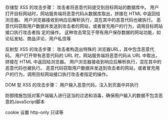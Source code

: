 
存储型 XSS 的攻击步骤：
攻击者将恶意代码提交到目标网站的数据库中。
用户打开目标网站时，网站服务端将恶意代码从数据库取出，拼接在 HTML 中返回给浏览器。
用户浏览器接收到响应后解析执行，混在其中的恶意代码也被执行。
恶意代码窃取用户数据并发送到攻击者的网站，或者冒充用户的行为，调用目标网站接口执行攻击者指
定的操作。
这种攻击常见于带有用户保存数据的网站功能，如论坛发帖、商品评论、用户私信等


反射型 XSS 的攻击步骤：
攻击者构造出特殊的 浏览器URL，其中包含恶意代码。
用户打开带有恶意代码的 URL 时，网站服务端将恶意代码从 URL 中取出，拼接在 HTML 中返回给浏览器。
用户浏览器接收到响应后解析执行，混在其中的恶意代码也被执行。
恶意代码窃取用户数据并发送到攻击者的网站，或者冒充用户的行为，调用目标网站接口执行攻击者指定的操作。


DOM 型 XSS 的攻击步骤：
用户输入恶意代码，注入到页面中并执行

防御措施包括对客户端输入进行适当的过滤和消毒，确保用户输入的数据不包含恶意的JavaScript脚本

cookie 设置 http-only 只读等
